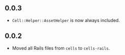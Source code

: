 ## 0.0.3

* `Cell::Helper::AssetHelper` is now always included.

## 0.0.2

* Moved all Rails files from `cells` to `cells-rails`.
